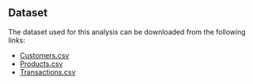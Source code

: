 ## Dataset
The dataset used for this analysis can be downloaded from the following links:
- [Customers.csv](https://drive.google.com/file/d/1bu_--mo79VdUG9oin4ybfFGRUSXAe-WE/view?usp=sharing)
- [Products.csv](https://drive.google.com/file/d/1IKuDizVapw-hyktwfpoAoaGtHtTNHfd0/view?usp=sharing)
- [Transactions.csv](https://drive.google.com/file/d/1saEqdbBB-vuk2hxoAf4TzDEsykdKlzbF/view?usp=sharing)
